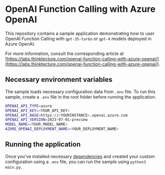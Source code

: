 # OpenAI Function Calling with Azure OpenAI

This repository contains a sample application demonstrating how to user OpenAI Function Calling with `gpt-35-turbo` or `gpt-4` models deployed in Azure OpenAI.

For more information, consult the corresponding article at [https://labs.thinktecture.com/openai-function-calling-with-azure-openai/](https://labs.thinktecture.com/openai-function-calling-with-azure-openai/).

## Necessary environment variables

The sample loads necessary configuration data from `.env` file. To run this sample, create a `.env` file in the root folder before running the application.

```bash
OPENAI_API_TYPE=azure
OPENAI_API_KEY=<YOUR_API_KEY>
OPENAI_API_BASE=https://<YOURINSTANCE>.openai.azure.com
OPENAI_API_VERSION=2023-07-01-preview
MODEL_NAME=<YOUR_MODEL_NAME>
AZURE_OPENAI_DEPLOYMENT_NAME=<YOUR_DEPLOYMENT_NAME>
```

## Running the application

Once you've installed necessary [dependencies](./requirements.txt) and created your custom configuration using a `.env` file, you can run the sample using `python3 main.py`.
